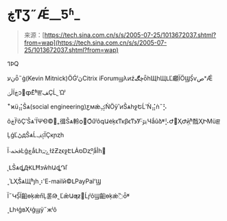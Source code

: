 <!--yml
category: 社会工程
date: 2022-11-04 11:50:03
-->

# ڿͳƷ˶Ǽ__Ƽʱ_

> 来源：[https://tech.sina.com.cn/s/s/2005-07-25/1013672037.shtml?from=wap](https://tech.sina.com.cn/s/s/2005-07-25/1013672037.shtml?from=wap)

 <font id="zoom" class="f14">ߣϷQ

ڹעȫ˵ġ(Kevin Mitnick)ӦǴˡڽCitrix iForumϣλͷźڿ̸ڰȫһЩһЩԼĽ顣ΪӦϢṤ̹ѵصˣǼ

ڷؽĺڿͻȹ£ͬʱֹꡣڣҪĹ˾Ὠˡ

˵ͨϰü⣬Ṥѧ(social engineering)ƹмǽܹؼǸӦÿ˺ͷṤѧһջԵĹʽǸ⣬ǹ˵⡣

ôڿΪʲôҪʹṤѧʽΪѰҼ©򵥡˿㣬Ṥѧ軨ѻ߻ѺܵͣûʲôգԱܿеķϵͳκβϵͳ϶ܽУ·ۼٷ֮Чǻûձʶ⡣Ժܼ򵥣ҲԺܸӣֻʱ䣬ҲԻϺüꡣ

ĻǵĽڻдṤѧĹؼڣΪҪкɲȥһ

Ϊ˴ﵽĿģڿǻԼһݻ߽ɫźƵȥϵջԷԼȦסǲֱº֣ǻأһ񡣡

˻ԼṤѧȡԪԼĦзŵһԱȡֻԴľ

˱ʾԼҲܰṤѧЩʱյһ⡰ʽE-mailй©ԼPayPalʻϢ

Ϊ˶ԿṤ̹Ϊ齨ɵķǽǹ֮Ļ롣Թ˾ĽǣԱƣƶ򵥵ĹȷʲôϢ齨ɵķǽ߰ȫʶ

˱ԼһʵģвҲʵģϣÿ˶жʲô</font>